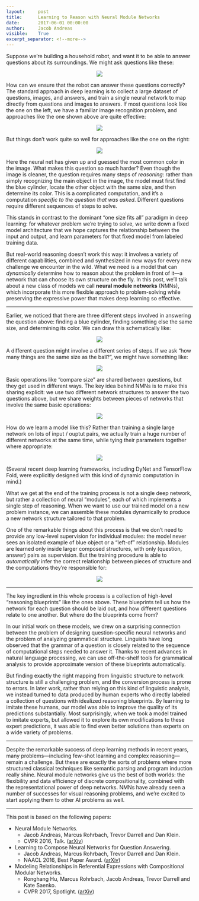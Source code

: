 ```yaml
---
layout:     post
title:      Learning to Reason with Neural Module Networks
date:       2017-06-01 00:00:00
author:     Jacob Andreas
visible:    True
excerpt_separator: <!--more-->
---
```


<p>Suppose we’re building a household robot, and want it to be able to answer
questions about its surroundings. We might ask questions like these:</p>

<p style="text-align:center;"> 
<img src="{{site.url}}/assets/nmns/examples.jpg"> 
</p>

<p>How can we ensure that the robot can answer these questions correctly? The
standard approach in deep learning is to collect a large dataset of questions,
images, and answers, and train a single neural network to map directly from
questions and images to answers.  If most questions look like the one on the
left, we have a familiar image recognition problem, and approaches like the one
shown above are quite effective:</p>

<p style="text-align:center;"> 
<img src="{{site.url}}/assets/nmns/cat_pred.jpg"> 
</p>

<p>But things don’t work quite so well for approaches like the one on the right:</p>

<p style="text-align:center;"> 
<img src="{{site.url}}/assets/nmns/clevr_pred.jpg"> 
</p>

<p>Here the neural net has given up and guessed the most common color in the image.
What makes this question so much harder? Even though the image is cleaner, the
question requires many steps of <em>reasoning</em>: rather than simply recognizing the
main object in the image, the model must first find the blue cylinder, locate
the other object with the same size, and then determine its color. This is a
complicated computation, and it’s a computation <em>specific to the question that
was asked</em>. Different questions require different sequences of steps to solve.</p>

<p>This stands in contrast to the dominant “one size fits all” paradigm in deep
learning: for whatever problem we’re trying to solve, we write down a fixed
model architecture that we hope captures the relationship between the input and
output, and learn parameters for that fixed model from labeled training data.</p>

<p>But real-world reasoning doesn’t work this way: it involves a variety of
different capabilities, combined and synthesized in new ways for every new 
challenge we encounter in the wild. What we need is a model that can
<em>dynamically</em> determine how to reason about the problem in front of it—a
network that can choose its own structure on the fly. In this post, we’ll talk
about a new class of models we call <strong>neural module networks</strong>
(NMNs), which incorporate this more flexible approach to problem-solving while
preserving the expressive power that makes deep learning so effective.</p>

<!--more-->
<hr />

<p>Earlier, we noticed that there are three different steps involved in answering
the question above: finding a blue cylinder, finding something else the same
size, and determining its color. We can draw this schematically like:</p>

<p style="text-align:center;"> 
<img src="{{site.url}}/assets/nmns/layout1.jpg"> 
</p>

<p>A different question might involve a different series of steps. If we ask “how
many things are the same size as the ball?”, we might have something like:</p>

<p style="text-align:center;"> 
<img src="{{site.url}}/assets/nmns/layout2.jpg"> 
</p>

<p>Basic operations like “compare size” are shared between questions, but they get
used in different ways. The key idea behind NMNs is to make this sharing
explicit: we use two different network structures to answer the two questions
above, but we share weights between pieces of networks that involve the same
basic operations:</p>

<p style="text-align:center;"> 
<img src="{{site.url}}/assets/nmns/tying.jpg"> 
</p>

<p>How do we learn a model like this? Rather than training a single large network
on lots of input / ouptut pairs, we actually train a huge number of different
networks at the same time, while tying their parameters together where
appropriate:</p>

<p style="text-align:center;"> 
<img src="{{site.url}}/assets/nmns/training.jpg"> 
</p>

<p>(Several recent deep learning frameworks, including DyNet and TensorFlow Fold,
were explicitly designed with this kind of dynamic computation in mind.)</p>

<p>What we get at the end of the training process is not a single deep network, but
rather a collection of neural “modules”, each of which implements a single step
of reasoning. When we want to use our trained model on a new problem instance,
we can assemble these modules dynamically to produce a new network structure
tailored to that problem.</p>

<p>One of the remarkable things about this process is that we don’t need to provide
any low-level supervision for individual modules: the model never sees an
isolated example of blue object or a “left-of” relationship. Modules are learned
only inside larger composed structures, with only (question, answer) pairs as
supervision. But the training procedure is able to <em>automatically</em> infer the
correct relationship between pieces of structure and the computations they’re
responsible for:</p>

<p style="text-align:center;"> 
<img src="{{site.url}}/assets/nmns/exploded.jpg"> 
</p>

<hr />

<p>The key ingredient in this whole process is a collection of high-level
“reasoning blueprints” like the ones above. These blueprints tell us how the
network for each question should be laid out, and how different questions relate
to one another. But where do the blueprints come from?</p>

<p>In our initial work on these models, we drew on a surprising connection
between the problem of designing question-specific neural networks and the
problem of analyzing grammatical structure. Linguists have long observed that
the grammar of a question is closely related to the sequence of computational
steps needed to answer it. Thanks to recent advances in natural language
processing, we can use off-the-shelf tools for grammatical analysis to provide
approximate version of these blueprints automatically.</p>

<p>But finding exactly the right mapping from linguistic structure to network
structure is still a challenging problem, and the conversion process is prone
to errors. In later work, rather than relying on this kind of linguistic
analysis, we instead turned to data produced by human experts who directly
labeled a collection of questions with idealized reasoning blueprints.  By
learning to imitate these humans, our model was able to improve the quality of
its predictions substantially. Most surprisingly, when we took a model trained
to imitate experts, but allowed it to explore its own modifications to these
expert predictions, it was able to find even better solutions than experts on a
wide variety of problems.</p>

<hr />

<p>Despite the remarkable success of deep learning methods in recent years, many
problems—including few-shot learning and complex reasoning—remain a
challenge. But these are exactly the sorts of problems where more structured
classical techniques like semantic parsing and program induction really shine.
Neural module networks give us the best of both worlds: the flexibility and data
efficiency of discrete compositionality, combined with the representational
power of deep networks. NMNs have already seen a number of successes for
visual reasoning problems, and we’re excited to start applying them to other AI
problems as well.</p>

<hr />

This post is based on the following papers:

* Neural Module Networks.
    - Jacob Andreas, Marcus Rohrbach, Trevor Darrell and Dan Klein.
    - CVPR 2016, Talk. ([arXiv][1]) 
* Learning to Compose Neural Networks for Question Answering.
    - Jacob Andreas, Marcus Rohrbach, Trevor Darrell and Dan Klein.
    - NAACL 2016, Best Paper Award. ([arXiv][2])
* Modeling Relationships in Referential Expressions with Compositional Modular Networks.
    - Ronghang Hu, Marcus Rohrbach, Jacob Andreas, Trevor Darrell and Kate Saenko.
    - CVPR 2017, Spotlight. ([arXiv][3])

[1]:https://arxiv.org/abs/1511.02799
[2]:https://arxiv.org/abs/1601.01705
[3]:https://arxiv.org/abs/1611.09978
